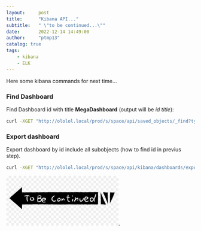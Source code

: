 ```yaml
---
layout:     post
title:      "Kibana API..."
subtitle:   " \"to be continued...\""
date:       2022-12-14 14:49:00
author:     "ptmp13"
catalog: true
tags:
    - kibana
    - ELK
---
```


Here some kibana commands for next time...

### Find Dashboard  
Find Dashboard id with title __MegaDashboard__ (output will be _id title_):  
```bash
curl -XGET "http://ololol.local/prod/s/space/api/saved_objects/_find?type=dashboard&search_fields=title&search=Mydash" -u elastic:OLOLOL |jq '.saved_objects[]| "\(.id) \(.attributes.title)" '
```

### Export dashboard 
Export dashboard by id include all subobjects (how to find id in previus step).
```bash
curl -XGET "http://ololol.local/prod/s/space/api/kibana/dashboards/export?dashboard=ea092c10-80f3-11eb-8724-af9cad60a55b" -L -u elastic:app_log_ELK > Mydash.json
```


![to be continued](/img/in-post/ELK/tobecontinued.jpg "to be continued...").